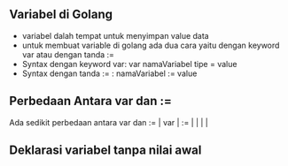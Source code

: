 ## Variabel di Golang

- variabel dalah tempat untuk menyimpan value data
- untuk membuat variable di golang ada dua cara yaitu dengan keyword var atau dengan tanda :=
- Syntax dengan keyword var: var namaVariabel tipe = value
- Syntax dengan tanda := : namaVariabel := value

## Perbedaan Antara var dan :=

Ada sedikit perbedaan antara var dan :=
| var | := |
| | |

## Deklarasi variabel tanpa nilai awal
